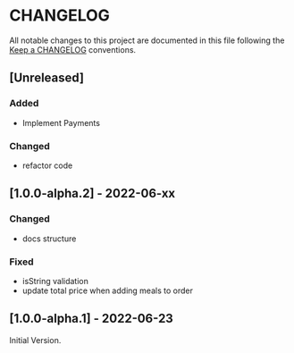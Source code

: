 # CHANGELOG
All notable changes to this project are documented in this file following the [Keep a CHANGELOG](https://keepachangelog.com/en/1.0.0/) conventions.

## [Unreleased]
### Added
- Implement Payments
### Changed
- refactor code

## [1.0.0-alpha.2] - 2022-06-xx
### Changed
- docs structure
### Fixed
- isString validation
- update total price when adding meals to order

## [1.0.0-alpha.1] - 2022-06-23
Initial Version.